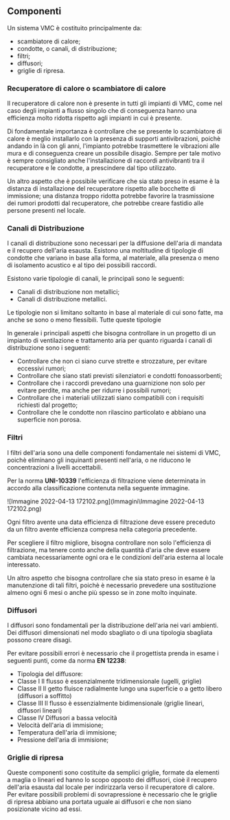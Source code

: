 ## **Componenti**

Un sistema VMC è costituito principalmente da:
+ scambiatore di calore;
+ condotte, o canali, di distribuzione;
+ filtri;
+ diffusori;
+ griglie di ripresa.

### Recuperatore di calore o scambiatore di calore

Il recuperatore di calore non è presente in tutti gli impianti di VMC, come nel caso degli impianti a flusso singolo che di conseguenza hanno una efficienza molto ridotta rispetto agli impianti in cui è presente.

Di fondamentale importanza è controllare che se presente lo scambiatore di calore è meglio installarlo con la presenza di supporti antivibrazioni, poichè andando in là con gli anni, l'impianto potrebbe trasmettere le vibrazioni alle mura e di conseguenza creare un possibile disagio. Sempre per tale motivo è sempre consigliato anche l'installazione di raccordi antivibranti tra il recuperatore e le condotte, a prescindere dal tipo utilizzato.

Un altro aspetto che è possibile verificare che sia stato preso in esame è la distanza di installazione del recuperatore rispetto alle bocchette di immissione; una distanza troppo ridotta potrebbe favorire la trasmissione dei rumori prodotti dal recuperatore, che potrebbe creare fastidio alle persone presenti nel locale.

### Canali di Distribuzione

I canali di distribuzione sono necessari per la diffusione dell'aria di mandata e il recupero dell'aria esausta. Esistono una moltitudine di tipologie di condotte che variano in base alla forma, al materiale, alla presenza o meno di isolamento acustico e al tipo dei possibili raccordi.

Esistono varie tipologie di canali, le principali sono le seguenti:

* Canali di distribuzione non metallici;
* Canali di distribuzione metallici.

Le tipologie non si limitano soltanto in base al materiale di cui sono fatte, ma anche se sono o meno flessibili. Tutte queste tipologie

In generale i principali aspetti che bisogna controllare in un progetto di un impianto di ventilazione e trattamento aria per quanto riguarda i canali di distribuzione sono i seguenti:

* Controllare che non ci siano curve strette e strozzature, per evitare eccessivi rumori;
* Controllare che siano stati previsti silenziatori e condotti fonoassorbenti;
* Controllare che i raccordi prevedano una guarnizione non solo per evitare perdite, ma anche per ridurre i possibili rumori;
* Controllare che i materiali utilizzati siano compatibili con i requisiti richiesti dal progetto;
* Controllare che le condotte non rilascino particolato e abbiano una superficie non porosa.

### Filtri

I filtri dell'aria sono una delle componenti fondamentale nei sistemi di VMC, poichè eliminano gli inquinanti presenti nell'aria, o ne riducono le concentrazioni a livelli accettabili.

Per la norma **UNI-10339** l'efficienza di filtrazione viene determinata in accordo alla classificazione contenuta nella seguente immagine.

![Immagine 2022-04-13 172102.png](Immagini\Immagine 2022-04-13 172102.png)

Ogni filtro avente una data efficienza di filtrazione deve essere preceduto da un filtro avente efficienza compresa nella categoria precedente.

Per scegliere il filtro migliore, bisogna controllare non solo l'efficienza di filtrazione, ma tenere conto anche della quantità d'aria che deve essere cambiata necessariamente ogni ora e le condizioni dell'aria esterna al locale interessato.

Un altro aspetto che bisogna controllare che sia stato preso in esame è la manutenzione di tali filtri, poichè è necessario prevedere una sostituzione almeno ogni 6 mesi o anche più spesso se in zone molto inquinate.

### Diffusori

I diffusori sono fondamentali per la distribuzione dell'aria nei vari ambienti.
Dei diffusori dimensionati nel modo sbagliato o di una tipologia sbagliata possono creare disagi.

Per evitare possibili errori è necessario che il progettista prenda in esame i seguenti punti, come da norma **EN 12238**:

* Tipologia del diffusore:
 * Classe I Il flusso è essenzialmente tridimensionale (ugelli, griglie)
 * Classe II Il getto fluisce radialmente lungo una superficie o a getto libero (diffusori a soffitto)
 * Classe III Il flusso è essenzialmente bidimensionale (griglie lineari, diffusori lineari)
 * Classe IV Diffusori a bassa velocità
* Velocità dell'aria di immisione;
* Temperatura dell'aria di immisione;
* Pressione dell'aria di immisione;

### Griglie di ripresa

Queste componenti sono costituite da semplici griglie, formate da elementi a maglia o lineari ed hanno lo scopo opposto dei diffusori, cioè il recupero dell'aria esausta dal locale per indirizzarla verso il recuperatore di calore.
Per evitare possibili problemi di sovrapressione è necessario che le griglie di ripresa abbiano una portata uguale ai diffusori e che non siano posizionate vicino ad essi.

